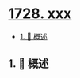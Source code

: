 # [1728. xxx](https://github.com/Tdahuyou/TNotes.leetcode/tree/main/notes/1728.%20xxx)

<!-- region:toc -->

- [1. 📝 概述](#1--概述)

<!-- endregion:toc -->

## 1. 📝 概述
